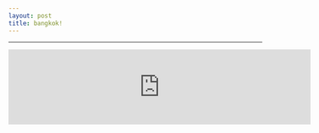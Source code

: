 ```yaml
---
layout: post
title: bangkok!
---
```


<hr>
        <style type="text/css">

.google-maps {

position: relative;

padding-bottom: 75%; // これが縦横比

height: 0;

overflow: hidden;

}

.google-maps iframe {

position: absolute;

top: 0;

left: 0;

width: 100% !important;

height: 100% !important;

}       </style>


<iframe src="https://www.google.com/maps/embed?pb=!1m18!1m12!1m3!1d248047.4353533363!2d100.56301681098287!3d13.734113644910769!2m3!1f0!2f0!3f0!3m2!1i1024!2i768!4f13.1!3m3!1m2!1s0x30e29ee6617256a5%3A0x164d43ff55c50a2a!2z44Ki44Oz44OQ44K144OA44O8IOODm-ODhuODqw!5e0!3m2!1sja!2sjp!4v1530974466231" width="600" frameborder="0" style="border:0" allowfullscreen></iframe>
